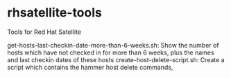 # rhsatellite-tools
Tools for Red Hat Satellite

get-hosts-last-checkin-date-more-than-6-weeks.sh: Show the number of hosts which have not checked in for more than 6 weeks, plus the names and last checkin dates of these hosts
create-host-delete-script.sh: Create a script which contains the hammer host delete commands, 
